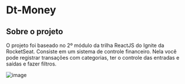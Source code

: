 # Dt-Money

## **Sobre o projeto**

O projeto foi baseado no 2º módulo da trilha ReactJS do Ignite da RocketSeat.
Consiste em um sistema de controle financeiro. Nela você pode registrar transações com categorias, ter o controle das entradas e saídas e fazer filtros.

![image](https://github.com/LeticiaRosa/03-Dt-Money/assets/37852713/1dec2285-df9d-42b8-9a37-feb434ce3fc6)





